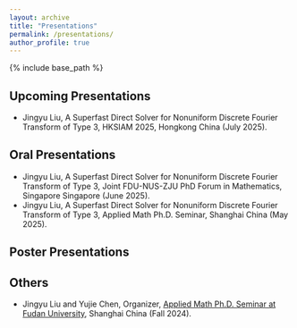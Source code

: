 ```yaml
---
layout: archive
title: "Presentations"
permalink: /presentations/
author_profile: true
---
```


{% include base_path %}

## Upcoming Presentations

- Jingyu Liu, A Superfast Direct Solver for Nonuniform Discrete Fourier Transform of Type 3, HKSIAM 2025, Hongkong China (July 2025).

## Oral Presentations

- Jingyu Liu, A Superfast Direct Solver for Nonuniform Discrete Fourier Transform of Type 3, Joint FDU-NUS-ZJU PhD Forum in Mathematics, Singapore Singapore (June 2025).
- Jingyu Liu, A Superfast Direct Solver for Nonuniform Discrete Fourier Transform of Type 3, Applied Math Ph.D. Seminar, Shanghai China (May 2025).

## Poster Presentations

## Others

- Jingyu Liu and Yujie Chen, Organizer, [Applied Math Ph.D. Seminar at Fudan University](https://amphds.yingzhouli.com/2024Fall.html), Shanghai China (Fall 2024).
